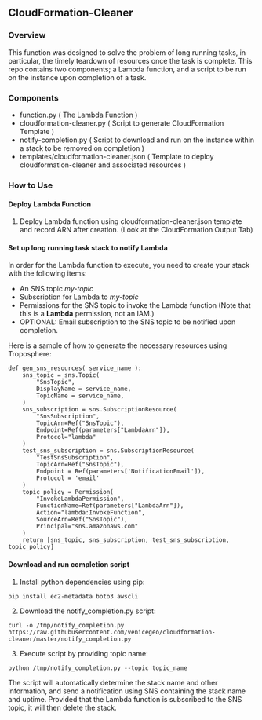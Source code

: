## CloudFormation-Cleaner

### Overview

This function was designed to solve the problem of long running tasks, in particular, the timely
teardown of resources once the task is complete.  This repo contains two components; a Lambda function,
and a script to be run on the instance upon completion of a task.

### Components

* function.py ( The Lambda Function )
* cloudformation-cleaner.py ( Script to generate CloudFormation Template )
* notify-completion.py ( Script to download and run on the instance within a stack to be removed on completion )
* templates/cloudformation-cleaner.json ( Template to deploy cloudformation-cleaner and associated resources )

### How to Use

#### Deploy Lambda Function

1. Deploy Lambda function using cloudformation-cleaner.json template and record ARN after creation. 
(Look at the CloudFormation Output Tab)

#### Set up long running task stack to notify Lambda

In order for the Lambda function to execute, you need to create your stack with the following items:

* An SNS topic *my-topic*
* Subscription for Lambda to *my-topic*
* Permissions for the SNS topic to invoke the Lambda function (Note that this is a __Lambda__ permission, not an IAM.)
* OPTIONAL: Email subscription to the SNS topic to be notified upon completion.


Here is a sample of how to generate the necessary resources using Troposphere:

```
def gen_sns_resources( service_name ):
    sns_topic = sns.Topic(
        "SnsTopic",
        DisplayName = service_name,
        TopicName = service_name,
    )
    sns_subscription = sns.SubscriptionResource(
        "SnsSubscription",
        TopicArn=Ref("SnsTopic"),
        Endpoint=Ref(parameters["LambdaArn"]),
        Protocol="lambda"
    )
    test_sns_subscription = sns.SubscriptionResource(
        "TestSnsSubscription",
        TopicArn=Ref("SnsTopic"),
        Endpoint = Ref(parameters['NotificationEmail']),
        Protocol = 'email'
    )
    topic_policy = Permission(
        "InvokeLambdaPermission",
        FunctionName=Ref(parameters["LambdaArn"]),
        Action="lambda:InvokeFunction",
        SourceArn=Ref("SnsTopic"),
        Principal="sns.amazonaws.com"
    )
    return [sns_topic, sns_subscription, test_sns_subscription, topic_policy]
```

#### Download and run completion script

1.  Install python dependencies using pip:

`pip install ec2-metadata boto3 awscli`

2.  Download the notify_completion.py script:

`curl -o /tmp/notify_completion.py https://raw.githubusercontent.com/venicegeo/cloudformation-cleaner/master/notify_completion.py`

3.  Execute script by providing topic name:

`python /tmp/notify_completion.py --topic topic_name`

The script will automatically determine the stack name and other information, and send a notification
using SNS containing the stack name and uptime.  Provided that the Lambda function is subscribed to
the SNS topic, it will then delete the stack.
